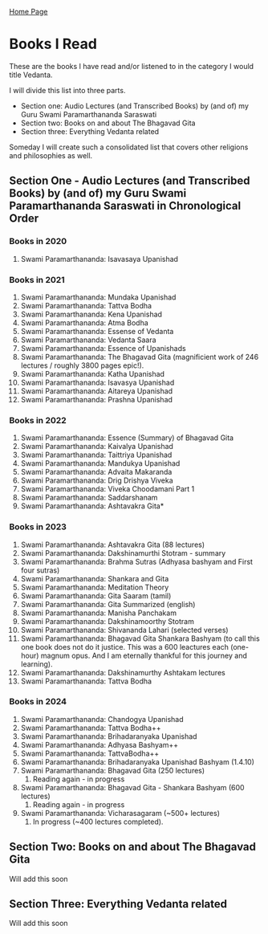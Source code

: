 [Home Page](https://krishna2.com/)

# Books I Read
<!--
[Link to this page](https://krishna2.github.io/books-vedanta)
-->

These are the books I have read and/or listened to in the category I would title Vedanta.

I will divide this list into three parts.
- Section one: Audio Lectures (and Transcribed Books) by (and of) my Guru Swami Paramarthananda Saraswati
- Section two: Books on and about The Bhagavad Gita
- Section three: Everything Vedanta related

Someday I will create such a consolidated list that covers other religions and philosophies as well.


## Section One - Audio Lectures (and Transcribed Books) by (and of) my Guru Swami Paramarthananda Saraswati in Chronological Order

### Books in 2020
1. Swami Paramarthananda: Isavasaya Upanishad

### Books in 2021
1. Swami Paramarthananda: Mundaka Upanishad
1. Swami Paramarthananda: Tattva Bodha
1. Swami Paramarthananda: Kena Upanishad
1. Swami Paramarthananda: Atma Bodha
1. Swami Paramarthananda: Essense of Vedanta
1. Swami Paramarthananda: Vedanta Saara
1. Swami Paramarthananda: Essence of Upanishads
1. Swami Paramarthananda: The Bhagavad Gita (magnificient work of 246 lectures / roughly 3800 pages epic!).
1. Swami Paramarthananda: Katha Upanishad
1. Swami Paramarthananda: Isavasya Upanishad
1. Swami Paramarthananda: Aitareya Upanishad
1. Swami Paramarthananda: Prashna Upanishad

### Books in 2022
1. Swami Paramarthananda: Essence (Summary) of Bhagavad Gita
1. Swami Paramarthananda: Kaivalya Upanishad
1. Swami Paramarthananda: Taittriya Upanishad
1. Swami Paramarthananda: Mandukya Upanishad
1. Swami Paramarthananda: Advaita Makaranda
1. Swami Paramarthananda: Drig Drishya Viveka
1. Swami Paramarthananda: Viveka Choodamani Part 1
1. Swami Paramarthananda: Saddarshanam
1. Swami Paramarthananda: Ashtavakra Gita*

### Books in 2023
1. Swami Paramarthananda: Ashtavakra Gita (88 lectures)
1. Swami Paramarthananda: Dakshinamurthi Stotram - summary
1. Swami Paramarthananda: Brahma Sutras (Adhyasa bashyam and First four sutras)
1. Swami Paramarthananda: Shankara and Gita
1. Swami Paramarthananda: Meditation Theory
1. Swami Paramarthananda: Gita Saaram (tamil)
1. Swami Paramarthananda: Gita Summarized (english)
1. Swami Paramarthananda: Manisha Panchakam
1. Swami Paramarthananda: Dakshinamoorthy Stotram
1. Swami Paramarthananda: Shivananda Lahari (selected verses)
1. Swami Paramarthananda: Bhagavad Gita Shankara Bashyam (to call this one book does not do it justice. This was a 600 leactures each (one-hour) magnum opus. And I am eternally thankful for this journey and learning).
1. Swami Paramarthananda: Dakshinamurthy Ashtakam lectures
1. Swami Paramarthananda: Tattva Bodha

### Books in 2024
1. Swami Paramarthananda: Chandogya Upanishad
1. Swami Paramarthananda: Tattva Bodha++
1. Swami Paramarthananda: Brihadaranyaka Upanishad
1. Swami Paramarthananda: Adhyasa Bashyam++
1. Swami Paramarthananda: TattvaBodha++
1. Swami Paramarthananda: Brihadaranyaka Upanishad Bashyam (1.4.10)
1. Swami Paramarthananda: Bhagavad Gita (250 lectures)
   1. Reading again - in progress
1. Swami Paramarthananda: Bhagavad Gita - Shankara Bashyam (600 lectures)
   1. Reading again - in progress
1. Swami Paramarthananda: Vicharasagaram (~500+ lectures)
   1. In progress (~400 lectures completed).


## Section Two: Books on and about The Bhagavad Gita

Will add this soon

## Section Three: Everything Vedanta related

Will add this soon
